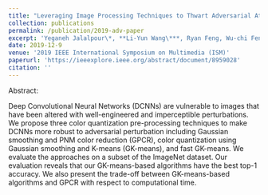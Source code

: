 ```yaml
---
title: "Leveraging Image Processing Techniques to Thwart Adversarial Attacks in Image Classification"
collection: publications
permalink: /publication/2019-adv-paper
excerpt: 'Yeganeh Jalalpour\*, **Li-Yun Wang\***, Ryan Feng, Wu-chi Feng     *: equal contribution'
date: 2019-12-9
venue: '2019 IEEE International Symposium on Multimedia (ISM)'
paperurl: 'https://ieeexplore.ieee.org/abstract/document/8959028'
citation: ''
---
```


Abstract:

Deep Convolutional Neural Networks (DCNNs) are vulnerable to images that have been altered with well-engineered and imperceptible perturbations. 
We propose three color quantization pre-processing techniques to make DCNNs more robust to adversarial perturbation including Gaussian smoothing and 
PNM color reduction (GPCR), color quantization using Gaussian smoothing and K-means (GK-means), and fast GK-means. We evaluate the approaches on a 
subset of the ImageNet dataset. Our evaluation reveals that our GK-means-based algorithms have the best top-1 accuracy. We also present the trade-off 
between GK-means-based algorithms and GPCR with respect to computational time.

